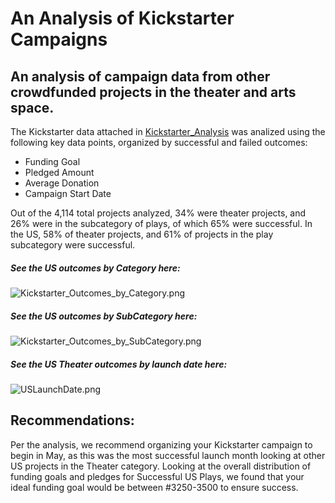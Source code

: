 # An Analysis of Kickstarter Campaigns
## An analysis of campaign data from other crowdfunded projects in the theater and arts space.

The Kickstarter data attached in [Kickstarter_Analysis](C:/Users/ellye/Documents/Bootcamp/Analysis_Projects/Crowdfunding_Analysis/Kickstarter_Analysis.xlsx) was analized using the following key data points, organized by successful and failed outcomes:

- Funding Goal
- Pledged Amount
- Average Donation
- Campaign Start Date

Out of the 4,114 total projects analyzed, 34% were theater projects, and 26% were in the subcategory of plays, of which 65% were successful. In the US, 58% of theater projects, and 61% of projects in the play subcategory were successful. 

##### See the US outcomes by Category here:
![Kickstarter_Outcomes_by_Category.png](main/kickstarter-analysis/Kickstarter_Outcomes_by_Category.png)

##### See the US outcomes by SubCategory here:
![Kickstarter_Outcomes_by_SubCategory.png](C:/Users/ellye/Documents/Bootcamp/Analysis_Projects/Crowdfunding_Analysis/Kickstarter_Outcomes_by_SubCategory.png)

##### See the US Theater outcomes by launch date here: 
![USLaunchDate.png](C:/Users/ellye/Documents/Bootcamp/Analysis_Projects/Crowdfunding_Analysis/USLaucnhDate.png)

## Recommendations:
Per the analysis, we recommend organizing your Kickstarter campaign to begin in May, as this was the most successful launch month looking at other US projects in the Theater category. Looking at the overall distribution of funding goals and pledges for Successful US Plays, we found that your ideal funding goal would be between #3250-3500 to ensure success. 
